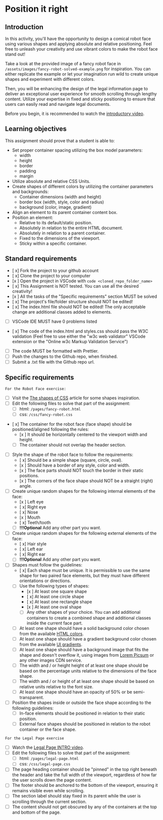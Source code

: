# Position it right

## Introduction

In this activity, you'll have the opportunity to design a comical robot face using various shapes and applying absolute and relative positioning. Feel free to unleash your creativity and use vibrant colors to make the robot face stand out!

Take a look at the provided image of a fancy robot face in `/assets/images/fancy-robot-solved-example.png` for inspiration. You can either replicate the example or let your imagination run wild to create unique shapes and experiment with different colors.

Then, you will be enhancing the design of the legal information page to deliver an exceptional user experience for smooth scrolling through lengthy content. Utilize your expertise in fixed and sticky positioning to ensure that users can easily read and navigate legal documents.

Before you begin, it is recommended to watch the [introductory video](https://www.loom.com/share/3c655c8a97ce4783a4698d7968c03c33?sid=c05fcac8-f559-4de4-9ccd-6f167be3d6bd).

## Learning objectives

This assignment should prove that a student is able to:

- Set proper container spacing utilizing the box model parameters:
  - width
  - height
  - border
  - padding
  - margin
- Utilize absolute and relative CSS Units.
- Create shapes of different colors by utilizing the container parameters and backgrounds:
  - Container dimensions (width and height)
  - border box (width, style, color and radius)
  - background (color, image, gradient)
- Align an element to its parent container content box.
- Position an element:
  - Relative to its default/static position.
  - Absolutely in relation to the entire HTML document.
  - Absolutely in relation to a parent container.
  - Fixed to the dimensions of the viewport.
  - Sticky within a specific container.

## Standard requirements

- [ x] Fork the project to your github account
- [ x] Clone the project to your computer
- [x ] Open the project in VSCode with `code <cloned_repo_folder_name>`
- [ x] This Assignment is NOT tested. You can use all the desired creativity!
- [x ] All the tasks of the "Specific requirements" section MUST be solved
- [ x] The project's file/folder structure should NOT be edited!
- [ x] The index.html file should NOT be edited! The only acceptable change are additional classes added to elements.
- [ ] VSCode IDE MUST have 0 problems listed
- [ x] The code of the index.html and styles.css should pass the W3C validation (Feel free to use either the "w3c web validator" VSCode extension or the "Online w3c Markup Validation Service")
- [ ] The code MUST be formatted with Prettier.
- [ ] Push the changes to the Github repo, when finished.
- [ ] Submit a .txt file with the Github repo url.

## Specific requirements

`For the Robot Face exercise:`

- [ ] Visit the [The shapes of CSS](https://css-tricks.com/the-shapes-of-css/) article for some shapes inspiration.
- [ ] Edit the following files to solve that part of the assignment:
  - [ ] html: `/pages/fancy-robot.html`
  - [ ] css: `/css/fancy-robot.css`
- [ x] The container for the robot face (face shape) should be positioned/aligned following the rules:
  - [x ] It should be horizontally centered to the viewport width and height.
  - [ ] The container should not overlap the header section.
- [ ] Style the shape of the robot face to follow the requirements:
  - [ x] Should be a simple shape (square, circle, oval).
  - [x ] Should have a border of any style, color and width.
  - [x ] The face parts should NOT touch the border in their static positions.
  - [x ] The corners of the face shape should NOT be a straight (right) angle.
- [ ] Create unique random shapes for the following internal elements of the face:
  - [x ] Left eye
  - [ x] Right eye
  - [ x] Nose
  - [x ] Mouth
  - [ x] Teeth/tooth
  - [ ] **!!!Optional** Add any other part you want.
- [ ] Create unique random shapes for the following external elements of the face:
  - [ x] Hair style
  - [ x] Left ear
  - [ x] Right ear
  - [ ] **!!!Optional** Add any other part you want.
- [ ] Shapes must follow the guidelines:
  - [ x] Each shape must be unique. It is permissible to use the same shape for two paired face elements, but they must have different orientations or directions.
  - [ ] Use the following types of shapes:
    - [x ] At least one square shape
    - [ x] At least one circle shape
    - [ x] At least one rectangle shape
    - [x ] At least one oval shape
    - [ ] Any other shapes of your choice. You can add additional containers to create a combined shape and additional classes inside the current face part.
  - [ ] At least one shape should have a solid background color chosen from the available [HTML colors](https://www.w3schools.com/html/html_colors.asp).
  - [ ] At least one shape should have a gradient background color chosen from the available [UI gradients](https://uigradients.com/).
  - [ ] At least one shape should have a background image that fits the shape and doesn't overflow it, using images from [Lorem Picsum](https://picsum.photos/) or any other images CDN service.
  - [ ] The width and / or height height of at least one shape should be based on the percentage units relative to the dimensions of the face shape.
  - [ ] The width and / or height of at least one shape should be based on relative units relative to the font size.
  - [ ] At least one shape should have an opacity of 50% or be semi-transparent.
- [ ] Position the shapes inside or outside the face shape according to the following guidelines:
  - [ ] In-face elements should be positioned in relation to their static position.
  - [ ] External face shapes should be positioned in relation to the robot container or the face shape.

`For the Legal Page exercise`

- [ ] Watch the [Legal Page INTRO video](https://www.loom.com/share/3c655c8a97ce4783a4698d7968c03c33?sid=b776b29f-cecb-4cc7-8663-7c3f1722f190).
- [ ] Edit the following files to solve that part of the assignment:
  - [ ] html: `/pages/legal-page.html`
  - [ ] css: `/css/legal-page.css`
- [ ] The page heading container should be "pinned" in the top right beneath the header and take the full width of the viewport, regardless of how far the user scrolls down the page content.
- [ ] The footer should be anchored to the bottom of the viewport, ensuring it remains visible even while scrolling.
- [ ] The section label should stay fixed in its parent while the user is scrolling through the current section.
- [ ] The content should not get obscured by any of the containers at the top and bottom of the page.
